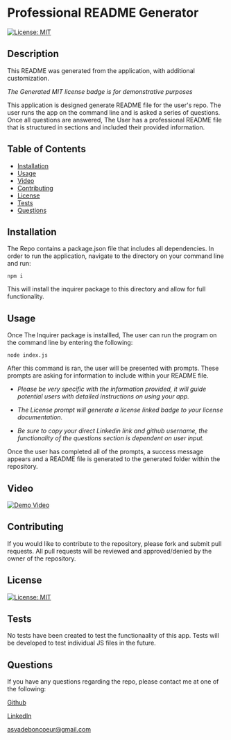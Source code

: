 # Professional README Generator 

[![License: MIT](https://img.shields.io/badge/License-MIT-blue)](https://opensource.org/licenses/MIT)


## Description
  This README was generated from the application, with additional customization.

  *The Generated MIT license badge is for demonstrative purposes*

  This application is designed generate README file for the user's repo. The user runs the app on the command line and is asked a series of questions. Once all questions are answered, The User has a professional README file that is structured in sections and included their provided information. 


## Table of Contents
- [Installation](#installation)
- [Usage](#usage)
- [Video](#video)
- [Contributing](#contributing)
- [License](#license)
- [Tests](#test)
- [Questions](#questions)


## Installation

  The Repo contains a package.json file that includes all dependencies.
  In order to run the application, navigate to the directory on your command line and run: 
  
  ```
  npm i
  ```

  This will install the inquirer package to this directory and allow for full functionality.


## Usage

Once The Inquirer package is installled, The user can run the program on the command line by entering the following:

```
node index.js
```

After this command is ran, the user will be presented with prompts. These prompts are asking for information to include within your README file.

- *Please be very specific with the information provided, it will guide potential users with detailed instructions on using your app.*

- *The License prompt will generate a license linked badge to your license documentation.*

- *Be sure to copy your direct Linkedin link and github username, the functionality of the questions section is dependent on user input.*

Once the user has completed all of the prompts, a success message appears and a README file is generated to the generated folder within the repository.


## Video

[![Demo Video](http://img.youtube.com/vi/thxTdgehwFU/0.jpg)](http://www.youtube.com/watch?v=thxTdgehwFU)


## Contributing 

If you would like to contribute to the repository, please fork and submit pull requests. All pull requests will be reviewed and approved/denied by the owner of the repository.


## License

[![License: MIT](https://img.shields.io/badge/License-MIT-blue)](https://opensource.org/licenses/MIT)



## Tests

  No tests have been created to test the functionaality of this app. Tests will be developed to test individual JS files in the future.



## Questions

  If you have any questions regarding the repo, please contact me at one of the following:
    
  [Github](https://github.com/Alexva397)

  [LinkedIn](https://www.linkedin.com/in/alexander-vadeboncoeur-287039aa/)

  [asvadeboncoeur@gmail.com](mailto:asvadeboncoeur@gmail.com)
